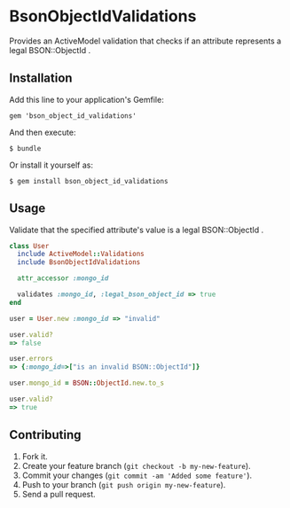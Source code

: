 # BsonObjectIdValidations

Provides an ActiveModel validation that checks if an attribute represents a legal BSON::ObjectId .


## Installation

Add this line to your application's Gemfile:

    gem 'bson_object_id_validations'

And then execute:

    $ bundle

Or install it yourself as:

    $ gem install bson_object_id_validations


## Usage

Validate that the specified attribute's value is a legal BSON::ObjectId .

```ruby
class User
  include ActiveModel::Validations
  include BsonObjectIdValidations

  attr_accessor :mongo_id

  validates :mongo_id, :legal_bson_object_id => true
end

user = User.new :mongo_id => "invalid"

user.valid?
=> false

user.errors
=> {:mongo_id=>["is an invalid BSON::ObjectId"]}

user.mongo_id = BSON::ObjectId.new.to_s

user.valid?
=> true
```


## Contributing

1. Fork it.
2. Create your feature branch (`git checkout -b my-new-feature`).
3. Commit your changes (`git commit -am 'Added some feature'`).
4. Push to your branch (`git push origin my-new-feature`).
5. Send a pull request.
